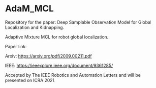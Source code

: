 # AdaM_MCL
Repository for the paper: Deep Samplable Observation Model for Global Localization and Kidnapping.

Adaptive Mixture MCL for robot global localization.

Paper link: 

Arxiv: https://arxiv.org/pdf/2009.00211.pdf

IEEE: https://ieeexplore.ieee.org/document/9361285/

Accepted by The IEEE Robotics and Automation Letters and will be presented on ICRA 2021.
